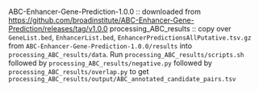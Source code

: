 ABC-Enhancer-Gene-Prediction-1.0.0 :: downloaded from https://github.com/broadinstitute/ABC-Enhancer-Gene-Prediction/releases/tag/v1.0.0
processing_ABC_results :: copy over `GeneList.bed`, `EnhancerList.bed`, `EnhancerPredictionsAllPutative.tsv.gz` from `ABC-Enhancer-Gene-Prediction-1.0.0/results` into `processing_ABC_results/data`. Run `processing_ABC_results/scripts.sh` followed by `processing_ABC_results/negative.py` followed by `processing_ABC_results/overlap.py` to get `processing_ABC_results/output/ABC_annotated_candidate_pairs.tsv` 
